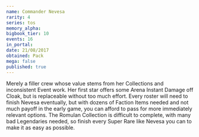 ```yaml
---
name: Commander Nevesa
rarity: 4
series: tos
memory_alpha:
bigbook_tier: 10
events: 16
in_portal:
date: 21/08/2017
obtained: Pack
mega: false
published: true
---
```


Merely a filler crew whose value stems from her Collections and inconsistent Event work. Her first star offers some Arena Instant Damage off Cloak, but is replaceable without too much effort. Every roster will need to finish Nevesa eventually, but with dozens of Faction Items needed and not much payoff in the early game, you can afford to pass for more immediately relevant options. The Romulan Collection is difficult to complete, with many bad Legendaries needed, so finish every Super Rare like Nevesa you can to make it as easy as possible.
